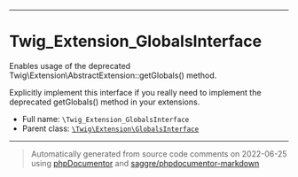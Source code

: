 ***

# Twig_Extension_GlobalsInterface

Enables usage of the deprecated Twig\Extension\AbstractExtension::getGlobals() method.

Explicitly implement this interface if you really need to implement the
deprecated getGlobals() method in your extensions.

* Full name: `\Twig_Extension_GlobalsInterface`
* Parent class: [`\Twig\Extension\GlobalsInterface`](./Twig/Extension/GlobalsInterface.md)






***
> Automatically generated from source code comments on 2022-06-25 using [phpDocumentor](http://www.phpdoc.org/) and [saggre/phpdocumentor-markdown](https://github.com/Saggre/phpDocumentor-markdown)

